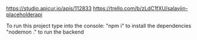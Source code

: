 https://studio.apicur.io/apis/112833
https://trello.com/b/zLdC1fXU/salaviin-placeholderapi

To run this project type into the console:
"npm i" to install the dependencies
"nodemon ." to run the backend
